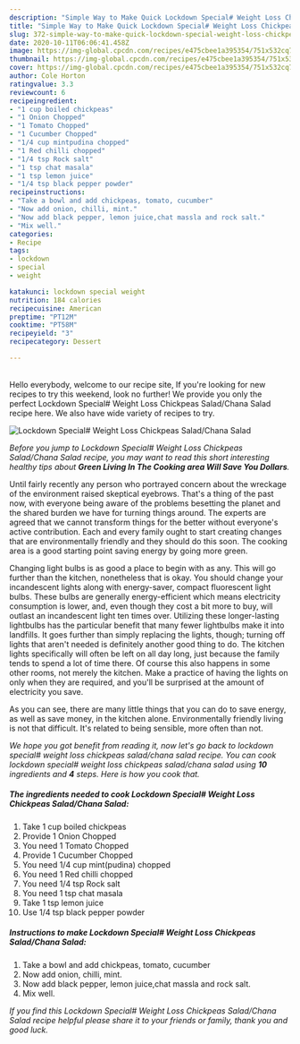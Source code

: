 ```yaml
---
description: "Simple Way to Make Quick Lockdown Special# Weight Loss Chickpeas Salad/Chana Salad"
title: "Simple Way to Make Quick Lockdown Special# Weight Loss Chickpeas Salad/Chana Salad"
slug: 372-simple-way-to-make-quick-lockdown-special-weight-loss-chickpeas-salad-chana-salad
date: 2020-10-11T06:06:41.458Z
image: https://img-global.cpcdn.com/recipes/e475cbee1a395354/751x532cq70/lockdown-special-weight-loss-chickpeas-saladchana-salad-recipe-main-photo.jpg
thumbnail: https://img-global.cpcdn.com/recipes/e475cbee1a395354/751x532cq70/lockdown-special-weight-loss-chickpeas-saladchana-salad-recipe-main-photo.jpg
cover: https://img-global.cpcdn.com/recipes/e475cbee1a395354/751x532cq70/lockdown-special-weight-loss-chickpeas-saladchana-salad-recipe-main-photo.jpg
author: Cole Horton
ratingvalue: 3.3
reviewcount: 6
recipeingredient:
- "1 cup boiled chickpeas"
- "1 Onion Chopped"
- "1 Tomato Chopped"
- "1 Cucumber Chopped"
- "1/4 cup mintpudina chopped"
- "1 Red chilli chopped"
- "1/4 tsp Rock salt"
- "1 tsp chat masala"
- "1 tsp lemon juice"
- "1/4 tsp black pepper powder"
recipeinstructions:
- "Take a bowl and add chickpeas, tomato, cucumber"
- "Now add onion, chilli, mint."
- "Now add black pepper, lemon juice,chat massla and rock salt."
- "Mix well."
categories:
- Recipe
tags:
- lockdown
- special
- weight

katakunci: lockdown special weight 
nutrition: 184 calories
recipecuisine: American
preptime: "PT12M"
cooktime: "PT58M"
recipeyield: "3"
recipecategory: Dessert

---
```

<br>
Hello everybody, welcome to our recipe site, If you're looking for new recipes to try this weekend, look no further! We provide you only the perfect Lockdown Special# Weight Loss Chickpeas Salad/Chana Salad recipe here. We also have wide variety of recipes to try.
<br>


![Lockdown Special# Weight Loss Chickpeas Salad/Chana Salad](https://img-global.cpcdn.com/recipes/e475cbee1a395354/751x532cq70/lockdown-special-weight-loss-chickpeas-saladchana-salad-recipe-main-photo.jpg)

<i>Before you jump to Lockdown Special# Weight Loss Chickpeas Salad/Chana Salad recipe, you may want to read this short interesting healthy tips about 
<strong>Green Living In The Cooking area Will Save You Dollars</strong>.</i>
</br>

Until fairly recently any person who portrayed concern about the wreckage of the environment raised skeptical eyebrows. That's a thing of the past now, with everyone being aware of the problems besetting the planet and the shared burden we have for turning things around. The experts are agreed that we cannot transform things for the better without everyone's active contribution. Each and every family ought to start creating changes that are environmentally friendly and they should do this soon. The cooking area is a good starting point saving energy by going more green.

Changing light bulbs is as good a place to begin with as any. This will go further than the kitchen, nonetheless that is okay. You should change your incandescent lights along with energy-saver, compact fluorescent light bulbs. These bulbs are generally energy-efficient which means electricity consumption is lower, and, even though they cost a bit more to buy, will outlast an incandescent light ten times over. Utilizing these longer-lasting lightbulbs has the particular benefit that many fewer lightbulbs make it into landfills. It goes further than simply replacing the lights, though; turning off lights that aren't needed is definitely another good thing to do. The kitchen lights specifically will often be left on all day long, just because the family tends to spend a lot of time there. Of course this also happens in some other rooms, not merely the kitchen. Make a practice of having the lights on only when they are required, and you'll be surprised at the amount of electricity you save.

As you can see, there are many little things that you can do to save energy, as well as save money, in the kitchen alone. Environmentally friendly living is not that difficult. It's related to being sensible, more often than not.


<i>We hope you got benefit from reading it, now let's go back to lockdown special# weight loss chickpeas salad/chana salad recipe. You can cook lockdown special# weight loss chickpeas salad/chana salad using <strong>10</strong> ingredients and <strong>4</strong> steps. Here is how you cook that.
</i>

##### The ingredients needed to cook Lockdown Special# Weight Loss Chickpeas Salad/Chana Salad:

1. Take 1 cup boiled chickpeas
1. Provide 1 Onion Chopped
1. You need 1 Tomato Chopped
1. Provide 1 Cucumber Chopped
1. You need 1/4 cup mint(pudina) chopped
1. You need 1 Red chilli chopped
1. You need 1/4 tsp Rock salt
1. You need 1 tsp chat masala
1. Take 1 tsp lemon juice
1. Use 1/4 tsp black pepper powder


##### Instructions to make Lockdown Special# Weight Loss Chickpeas Salad/Chana Salad:

1. Take a bowl and add chickpeas, tomato, cucumber
1. Now add onion, chilli, mint.
1. Now add black pepper, lemon juice,chat massla and rock salt.
1. Mix well.


<i>If you find this Lockdown Special# Weight Loss Chickpeas Salad/Chana Salad recipe helpful please share it to your friends or family, thank you and good luck.</i>
